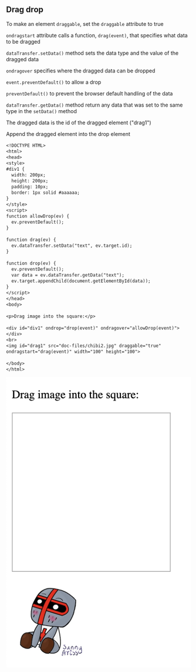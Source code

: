 ## Drag drop

To make an element `draggable`, set the `draggable` attribute to true

`ondragstart` attribute calls a function, `drag(event)`, that specifies what data to be dragged

`dataTransfer.setData()` method sets the data type and the value of the dragged data

`ondragover` specifies where the dragged data can be dropped

`event.preventDefault()` to allow a drop 

`preventDefault()` to prevent the browser default handling of the data 

`dataTransfer.getData()` method return any data that was set to the same type in the `setData()` method

The dragged data is the id of the dragged element ("drag1")

Append the dragged element into the drop element


```
<!DOCTYPE HTML>
<html>
<head>
<style>
#div1 {
  width: 200px;
  height: 200px;
  padding: 10px;
  border: 1px solid #aaaaaa;
}
</style>
<script>
function allowDrop(ev) {
  ev.preventDefault();
}

function drag(ev) {
  ev.dataTransfer.setData("text", ev.target.id);
}

function drop(ev) {
  ev.preventDefault();
  var data = ev.dataTransfer.getData("text");
  ev.target.appendChild(document.getElementById(data));
}
</script>
</head>
<body>

<p>Drag image into the square:</p>

<div id="div1" ondrop="drop(event)" ondragover="allowDrop(event)"></div>
<br>
<img id="drag1" src="doc-files/chibi2.jpg" draggable="true" ondragstart="drag(event)" width="100" height="100">

</body>
</html>
```

![Alt text](doc-files/hdd.png)



